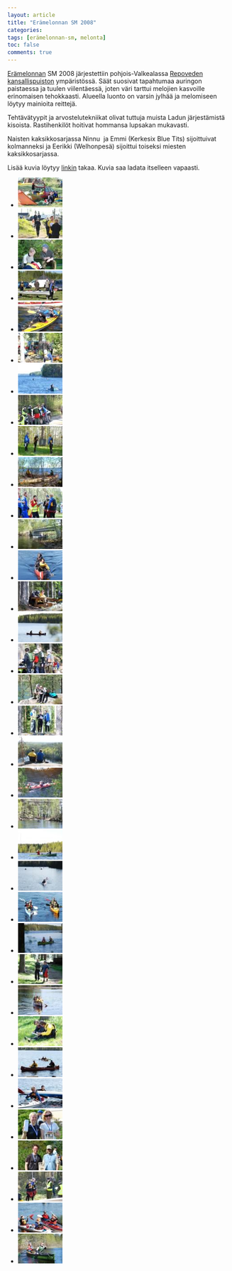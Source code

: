 ```yaml
---
layout: article
title: "Erämelonnan SM 2008"
categories:
tags: [erämelonnan-sm, melonta]
toc: false
comments: true
---
```


[Erämelonnan](http://www.eramelonta.fi/) SM 2008 järjestettiin
pohjois-Valkealassa [Repoveden
kansallispuiston](http://www.luontoon.fi/repovesi) ympäristössä.
Säät suosivat tapahtumaa auringon paistaessa ja tuulen viilentäessä,
joten väri tarttui melojien kasvoille erinomaisen tehokkaasti. Alueella
luonto on varsin jylhää ja melomiseen löytyy mainioita reittejä.

Tehtävätyypit ja arvostelutekniikat olivat tuttuja muista Ladun
järjestämistä kisoista. Rastihenkilöt hoitivat hommansa lupsakan
mukavasti.

Naisten kaksikkosarjassa Ninnu  ja Emmi (Kerkesix Blue Tits)
sijoittuivat kolmanneksi ja Eerikki (Welhonpesä) sijoittui toiseksi
miesten kaksikkosarjassa.

Lisää kuvia löytyy
[linkin](http://picasaweb.google.com/jappepappe/ErMelonta2008) takaa.
Kuvia saa ladata itselleen vapaasti.

<div class="th-grid image-gallery" markdown="1">

- [![](/images/eramelonnan-sm-2008/Thumbnails/02.jpg)](/images/eramelonnan-sm-2008/02.jpg)
- [![](/images/eramelonnan-sm-2008/Thumbnails/04.jpg)](/images/eramelonnan-sm-2008/04.jpg)
- [![](/images/eramelonnan-sm-2008/Thumbnails/05c.jpg)](/images/eramelonnan-sm-2008/05c.jpg)
- [![](/images/eramelonnan-sm-2008/Thumbnails/06b.jpg)](/images/eramelonnan-sm-2008/06b.jpg)
- [![](/images/eramelonnan-sm-2008/Thumbnails/7a.jpg)](/images/eramelonnan-sm-2008/7a.jpg)
- [![](/images/eramelonnan-sm-2008/Thumbnails/7c.jpg)](/images/eramelonnan-sm-2008/7c.jpg)
- [![](/images/eramelonnan-sm-2008/Thumbnails/7g.jpg)](/images/eramelonnan-sm-2008/7g.jpg)
- [![](/images/eramelonnan-sm-2008/Thumbnails/10.jpg)](/images/eramelonnan-sm-2008/10.jpg)
- [![](/images/eramelonnan-sm-2008/Thumbnails/14a.jpg)](/images/eramelonnan-sm-2008/14a.jpg)
- [![](/images/eramelonnan-sm-2008/Thumbnails/14b.jpg)](/images/eramelonnan-sm-2008/14b.jpg)
- [![](/images/eramelonnan-sm-2008/Thumbnails/14c.jpg)](/images/eramelonnan-sm-2008/14c.jpg)
- [![](/images/eramelonnan-sm-2008/Thumbnails/15.jpg)](/images/eramelonnan-sm-2008/15.jpg)
- [![](/images/eramelonnan-sm-2008/Thumbnails/16.jpg)](/images/eramelonnan-sm-2008/16.jpg)
- [![](/images/eramelonnan-sm-2008/Thumbnails/19.jpg)](/images/eramelonnan-sm-2008/19.jpg)
- [![](/images/eramelonnan-sm-2008/Thumbnails/21.jpg)](/images/eramelonnan-sm-2008/21.jpg)
- [![](/images/eramelonnan-sm-2008/Thumbnails/23.jpg)](/images/eramelonnan-sm-2008/23.jpg)
- [![](/images/eramelonnan-sm-2008/Thumbnails/24.jpg)](/images/eramelonnan-sm-2008/24.jpg)
- [![](/images/eramelonnan-sm-2008/Thumbnails/40.jpg)](/images/eramelonnan-sm-2008/40.jpg)
- [![](/images/eramelonnan-sm-2008/Thumbnails/41.jpg)](/images/eramelonnan-sm-2008/41.jpg)
- [![](/images/eramelonnan-sm-2008/Thumbnails/53.jpg)](/images/eramelonnan-sm-2008/53.jpg)
- [![](/images/eramelonnan-sm-2008/Thumbnails/55.jpg)](/images/eramelonnan-sm-2008/55.jpg)
- [![](/images/eramelonnan-sm-2008/Thumbnails/7r.jpg)](/images/eramelonnan-sm-2008/7r.jpg)
- [![](/images/eramelonnan-sm-2008/Thumbnails/81.jpg)](/images/eramelonnan-sm-2008/81.jpg)
- [![](/images/eramelonnan-sm-2008/Thumbnails/9.jpg)](/images/eramelonnan-sm-2008/9.jpg)
- [![](/images/eramelonnan-sm-2008/Thumbnails/90.jpg)](/images/eramelonnan-sm-2008/90.jpg)
- [![](/images/eramelonnan-sm-2008/Thumbnails/91.jpg)](/images/eramelonnan-sm-2008/91.jpg)
- [![](/images/eramelonnan-sm-2008/Thumbnails/92.jpg)](/images/eramelonnan-sm-2008/92.jpg)
- [![](/images/eramelonnan-sm-2008/Thumbnails/93.jpg)](/images/eramelonnan-sm-2008/93.jpg)
- [![](/images/eramelonnan-sm-2008/Thumbnails/96.jpg)](/images/eramelonnan-sm-2008/96.jpg)
- [![](/images/eramelonnan-sm-2008/Thumbnails/97.jpg)](/images/eramelonnan-sm-2008/97.jpg)
- [![](/images/eramelonnan-sm-2008/Thumbnails/98.jpg)](/images/eramelonnan-sm-2008/98.jpg)
- [![](/images/eramelonnan-sm-2008/Thumbnails/99.jpg)](/images/eramelonnan-sm-2008/99.jpg)
- [![](/images/eramelonnan-sm-2008/Thumbnails/9a.jpg)](/images/eramelonnan-sm-2008/9a.jpg)
- [![](/images/eramelonnan-sm-2008/Thumbnails/9a1b.jpg)](/images/eramelonnan-sm-2008/9a1b.jpg)
- [![](/images/eramelonnan-sm-2008/Thumbnails/9b.jpg)](/images/eramelonnan-sm-2008/9b.jpg)

</div>
